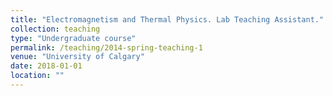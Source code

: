 ```yaml
---
title: "Electromagnetism and Thermal Physics. Lab Teaching Assistant."
collection: teaching
type: "Undergraduate course"
permalink: /teaching/2014-spring-teaching-1
venue: "University of Calgary"
date: 2018-01-01
location: ""
---
```

